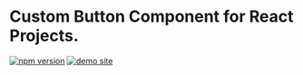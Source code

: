 # Custom Button Component for React Projects.

[![npm version](https://img.shields.io/npm/v/@mcarthur-escalante/custom-button)](https://www.npmjs.com/package/@mcarthur-escalante/custom-button)
[![demo site](https://img.shields.io/badge/demo-site-green)](https://mcarthur-escalante.github.io/custom-button)


